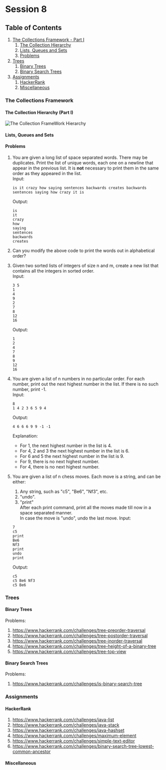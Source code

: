 # Session 8

## Table of Contents
1. [The Collections Framework - Part I](#cfw)
    1. [The Collection Hierarchy](#hierarchy)
    2. [Lists, Queues and Sets](#list-queue-set)
    3. [Problems](#cfwproblems)
2. [Trees](#trees)
    1. [Binary Trees](#binary-trees)
    2. [Binary Search Trees](#bst)
3. [Assignments](#assignments)
    1. [HackerRank](#hackerrank)
    2. [Miscellaneous](#miscellaneous)

### <a name="cfw"></a>The Collections Framework

#### <a name="hierarchy"></a>The Collection Hierarchy (Part I)

![The Collection FrameWork Hierarchy](http://4.bp.blogspot.com/-DvsfKh9clI0/UU3sK7J17jI/AAAAAAAAARU/VnHJDjImzw4/s1600/java-collection-hierarchy.png)

#### <a name="list-queue-set"></a>Lists, Queues and Sets

#### <a name="cfwproblems"></a>Problems

1. You are given a long list of space separated words. There may be duplicates. Print the list of unique words, each one on a newline that appear in the previous list. It is **not** necessary to print them in the same order as they appeared in the list.  
   Input:
   ```
   is it crazy how saying sentences backwards creates backwards sentences saying how crazy it is
   ```
   Output:
   ```
   is
   it
   crazy
   how
   saying
   sentences
   backwards
   creates
   ```

2. Can you modify the above code to print the words out in alphabetical order?

3. Given two sorted lists of integers of size n and m, create a new list that contains all the integers in sorted order.  
   Input:  
   ```
   3 5
   1
   4
   9
   2
   7
   8
   12
   16
   ```
   Output:  
   ```
   1
   2
   4
   7
   8
   9
   12
   16
   ```

4. You are given a list of n numbers in no particular order. For each number, print out the next highest number in the list. If there is no such number, print -1.  
   Input:  
   ```
   8
   1 4 2 3 6 5 9 4
   ```
   Output:  
   ```
   4 6 6 6 9 9 -1 -1
   ```
   Explanation:  
     * For 1, the next highest number in the list is 4.  
     * For 4, 2 and 3 the next highest number in the list is 6.  
     * For 6 and 5 the next highest number in the list is 9.  
     * For 9, there is no next highest number.  
     * For 4, there is no next highest number.  
    
5. You are given a list of n chess moves. Each move is a string, and can be either:
    1. Any string, such as "c5", "Be6", "Nf3", etc.
    2. "undo".
    3. "print"  
   After each print command, print all the moves made till now in a space separated manner.  
   In case the move is "undo", undo the last move.
   Input:  
   ```
   7
   c5
   print
   Be6
   Nf3
   print
   undo
   print
   ```
   Output:
   ```
   c5
   c5 Be6 Nf3
   c5 Be6
   ```


### <a name="trees"></a>Trees

#### <a name="binary-trees"></a>Binary Trees

Problems:
1. https://www.hackerrank.com/challenges/tree-preorder-traversal
2. https://www.hackerrank.com/challenges/tree-postorder-traversal
3. https://www.hackerrank.com/challenges/tree-inorder-traversal
4. https://www.hackerrank.com/challenges/tree-height-of-a-binary-tree
5. https://www.hackerrank.com/challenges/tree-top-view

#### <a name="bst"></a>Binary Search Trees

Problems:
1. https://www.hackerrank.com/challenges/is-binary-search-tree

### <a name="assignments"></a>Assignments

#### <a name="hackerrank"></a>HackerRank
1. https://www.hackerrank.com/challenges/java-list
2. https://www.hackerrank.com/challenges/java-stack
3. https://www.hackerrank.com/challenges/java-hashset
4. https://www.hackerrank.com/challenges/maximum-element
5. https://www.hackerrank.com/challenges/simple-text-editor
6. https://www.hackerrank.com/challenges/binary-search-tree-lowest-common-ancestor

#### <a name="miscellaneous"></a>Miscellaneous

